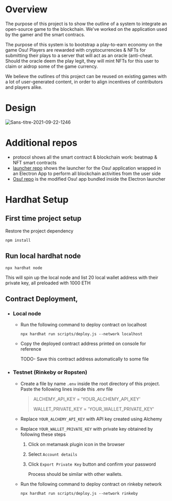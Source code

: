 # Overview
The purpose of this project is to show the outline of a system to integrate an open-source game to the blockchain. We've worked on the application used by the gamer and the smart contracs. 

The purpose of this system is to bootstrap a play-to-earn economy on the game Osu! 
Players are rewarded with cryptocurrencies & NFTs for submitting their plays to a server that will act as an oracle (anti-cheat. Should the oracle deem the play legit, they will mint NFTs for this user to claim or aidrop some of the game currency.

We believe the outlines of this project can be reused on existing games with a lot of user-generated content, in order to align incentives of contributors and players alike.

# Design
![Sans-titre-2021-09-22-1246](https://user-images.githubusercontent.com/43751434/136706347-10f86230-875b-4730-b8ea-fc13afaa7586.png)

# Additional repos
- protocol shows all the smart contract & blockchain work: beatmap & NFT smart contracts
- [launcher repo](https://github.com/cryptosu-hackathon/launcher) shows the launcher for the Osu! application wrapped in an Electron App to perform all blockchain activities from the user side
- [Osu! repo](https://github.com/cryptosu-hackathon/osu) is the modified Osu! app bundled inside the Electron launcher
# Hardhat Setup

## First time project setup
Restore the project dependency

`npm install`  


## Run local hardhat node 

`npx hardhat node`

This will spin up the local node and list 20 local wallet address with their private key, all preloaded with 1000 ETH
  

 

## Contract Deployment,
- ### Local node  

	- Run the following command to deploy contract on localhost 

		`npx hardhat run scripts/deploy.js --network localhost`  

	- Copy the deployed contract address printed on console for reference

		TODO- Save this contract address automatically to some file

- ### Testnet (Rinkeby or Ropsten)  

	- Create a file by name `.env` inside the root directory of this project. Paste the following lines inside this .env file

		>    ALCHEMY_API_KEY = 'YOUR_ALCHEMY_API_KEY' 
		>    
		>    WALLET_PRIVATE_KEY = 'YOUR_WALLET_PRIVATE_KEY'

	- Replace `YOUR_ALCHEMY_API_KEY` with API key created using Alchemy  

	- Replace `YOUR_WALLET_PRIVATE_KEY` with private key obtained by following these steps

		1. Click on metamask plugin icon in the browser

		2. Select `Account details`

		3. Click `Export Private Key` button and confirm your password

			Process should be similar with other wallets.  

	- Run the following command to deploy contract on rinkeby network 

		`npx hardhat run scripts/deploy.js --network rinkeby`

